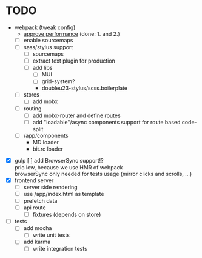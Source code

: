 # TODO

* webpack (tweak config)
    * [approve performance](https://www.codementor.io/drewpowers/high-performance-webpack-config-for-front-end-delivery-90sqic1qa#3-dynamic-imports-for-lazy-loaded-modules)
    (done: 1. and 2.)
    * [ ] enable sourcemaps
    * [ ] sass/stylus support
        * [ ] sourcemaps
        * [ ] extract text plugin for production
        * [ ] add libs
            * [ ] MUI
            * [ ] grid-system?
            * doubleu23-stylus/scss.boilerplate
    * [ ] stores
        * [ ] add mobx
    * [ ] routing
        * [ ] add mobx-router and define routes
        * [ ] add "loadable"/async components support for route based code-split
    * [ ] /app/components
        - MD loader
        - bit.rc loader
* [x] gulp
        [ ] add BrowserSync support!?  
        prio low, because we use HMR of webpack  
        browserSync only needed for tests usage (mirror clicks and scrolls, ...)
* [x] frontend server
    * [ ] server side rendering
    * [ ] use /app/index.html as template
    * [ ] prefetch data
    * [ ] api route
        * [ ] fixtures (depends on store)
* [ ] tests
    * [ ] add mocha
        * [ ] write unit tests
    * [ ] add karma
        * [ ] write integration tests
